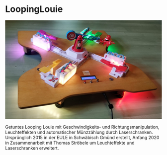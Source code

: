 # LoopingLouie
<img src="Documents/LooingLouie.jpeg" alt="LoopingLouie">

Getuntes Looping Louie mit Geschwindigkeits- und Richtungsmanipulation, Leuchteffekten und automatischer Münzzählung durch Laserschranken. Ursprünglich 2015 in der EULE in Schwäbisch Gmünd erstellt, Anfang 2020 in Zusammenarbeit mit Thomas Ströbele um Leuchteffekte und Laserschranken erweitert.
